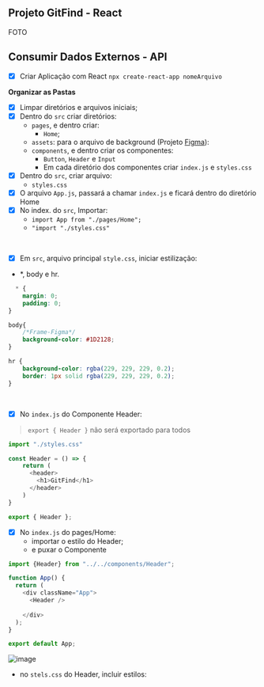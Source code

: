 ## Projeto GitFind - React

FOTO 

## Consumir Dados Externos - API

- [x] Criar Aplicação com React `npx create-react-app nomeArquivo`

**Organizar as Pastas**

- [x] Limpar diretórios e arquivos iniciais;
- [x] Dentro do `src` criar diretórios: 
  - `pages`, e dentro criar:
    - `Home`;
  - `assets`: para o arquivo de background (Projeto [Figma](https://www.figma.com/file/IXySq1eGSvvY9nSGLbKcom/GitFind?type=design&node-id=2-2&t=xBUw5uMJ2ZaNwWfp-0)):
  - `components`, e dentro criar os componentes:
     - `Button`, `Header` e `Input`
     - Em cada diretório dos componentes criar `index.js` e `styles.css`  
- [x] Dentro do `src`, criar arquivo:
  - `styles.css`
- [x] O arquivo `App.js`, passará a chamar `index.js` e ficará dentro do diretório Home
- [x] No index. do `src`, Importar: 
  - `import App from "./pages/Home";`
  - `"import "./styles.css"`  
<br>

- [x]  Em `src`, arquivo principal `style.css`, iniciar estilização:
  - *, body e hr.

~~~css
  * {
    margin: 0;
    padding: 0;
}

body{
    /*Frame-Figma*/
    background-color: #1D2128;
}

hr {
    background-color: rgba(229, 229, 229, 0.2);
    border: 1px solid rgba(229, 229, 229, 0.2);
}
~~~
<br>

- [x] No `index.js` do Componente Header:

> `export { Header }` não será exportado para todos 

~~~js
import "./styles.css"

const Header = () => {
    return (
      <header>
        <h1>GitFind</h1>
      </header>
    )
}

export { Header };
~~~

- [x] No `index.js` do pages/Home:
    - importar o estilo do Header;
    - e puxar o Componente 

~~~js
import {Header} from "../../components/Header";

function App() {
  return (
    <div className="App">
      <Header />
      
    </div>
  );
}

export default App;

~~~
![image](https://github.com/PamelaRondina/PamelaRondina/assets/108991648/4f84d1d8-3dc6-4c55-a0de-a9b97ecdedf2)

- no `stels.css` do Header, incluir estilos:

~~~css

~~~
